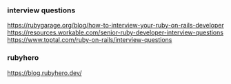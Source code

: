 ### interview questions
https://rubygarage.org/blog/how-to-interview-your-ruby-on-rails-developer
https://resources.workable.com/senior-ruby-developer-interview-questions
https://www.toptal.com/ruby-on-rails/interview-questions

### rubyhero
https://blog.rubyhero.dev/
